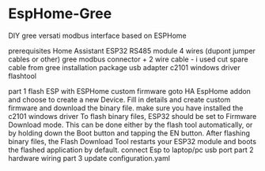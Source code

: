 # EspHome-Gree
DIY gree versati modbus interface based on ESPHome

prerequisites
Home Assistant
ESP32 
RS485 module
4 wires (dupont jumper cables or other)
gree modbus connector + 2 wire cable - i used cut spare cable from gree installation package
usb adapter
c2101 windows driver
flashtool

part 1 flash ESP with ESPHome custom firmware
goto HA EspHome addon and choose to create a new Device. Fill in details and create custom firmware and download the binary file.
make sure you have installed the c2101 windows driver
To flash binary files, ESP32 should be set to Firmware Download mode. This can be done either by the flash tool automatically, or by holding down the Boot button and tapping the EN button. After flashing binary files, the Flash Download Tool restarts your ESP32 module and boots the flashed application by default.
connect Esp to laptop/pc usb port
part 2 hardware wiring
part 3 update configuration.yaml
